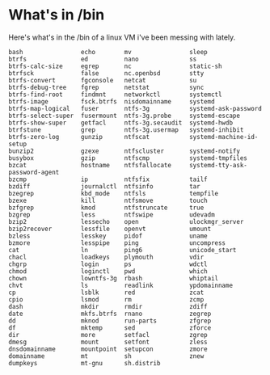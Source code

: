 ﻿# What's in /bin

Here's what's in the /bin of a linux VM i've been messing with lately.

    bash                echo        mv                sleep
    btrfs               ed          nano              ss
    btrfs-calc-size     egrep       nc                static-sh
    btrfsck             false       nc.openbsd        stty
    btrfs-convert       fgconsole   netcat            su
    btrfs-debug-tree    fgrep       netstat           sync
    btrfs-find-root     findmnt     networkctl        systemctl
    btrfs-image         fsck.btrfs  nisdomainname     systemd
    btrfs-map-logical   fuser       ntfs-3g           systemd-ask-password
    btrfs-select-super  fusermount  ntfs-3g.probe     systemd-escape
    btrfs-show-super    getfacl     ntfs-3g.secaudit  systemd-hwdb
    btrfstune           grep        ntfs-3g.usermap   systemd-inhibit
    btrfs-zero-log      gunzip      ntfscat           systemd-machine-id-setup
    bunzip2             gzexe       ntfscluster       systemd-notify
    busybox             gzip        ntfscmp           systemd-tmpfiles
    bzcat               hostname    ntfsfallocate     systemd-tty-ask-password-agent
    bzcmp               ip          ntfsfix           tailf
    bzdiff              journalctl  ntfsinfo          tar
    bzegrep             kbd_mode    ntfsls            tempfile
    bzexe               kill        ntfsmove          touch
    bzfgrep             kmod        ntfstruncate      true
    bzgrep              less        ntfswipe          udevadm
    bzip2               lessecho    open              ulockmgr_server
    bzip2recover        lessfile    openvt            umount
    bzless              lesskey     pidof             uname
    bzmore              lesspipe    ping              uncompress
    cat                 ln          ping6             unicode_start
    chacl               loadkeys    plymouth          vdir
    chgrp               login       ps                wdctl
    chmod               loginctl    pwd               which
    chown               lowntfs-3g  rbash             whiptail
    chvt                ls          readlink          ypdomainname
    cp                  lsblk       red               zcat
    cpio                lsmod       rm                zcmp
    dash                mkdir       rmdir             zdiff
    date                mkfs.btrfs  rnano             zegrep
    dd                  mknod       run-parts         zfgrep
    df                  mktemp      sed               zforce
    dir                 more        setfacl           zgrep
    dmesg               mount       setfont           zless
    dnsdomainname       mountpoint  setupcon          zmore
    domainname          mt          sh                znew
    dumpkeys            mt-gnu      sh.distrib
